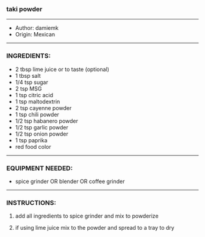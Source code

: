 ### taki powder
---
- Author: damiemk
- Origin: Mexican
---
### INGREDIENTS:

- 2 tbsp lime juice or to taste (optional)
- 1 tbsp salt
- 1/4 tsp sugar
- 2 tsp MSG
- 1 tsp citric acid
- 1 tsp maltodextrin
- 2 tsp cayenne powder
- 1 tsp chili powder
- 1/2 tsp habanero powder
- 1/2 tsp garlic powder
- 1/2 tsp onion powder
- 1 tsp paprika
- red food color
---
### EQUIPMENT NEEDED:

- spice grinder OR blender OR coffee grinder 
---
### INSTRUCTIONS:

1. add all ingredients to spice grinder and mix to powderize

2. if using lime juice mix to the powder and spread to a tray to dry
